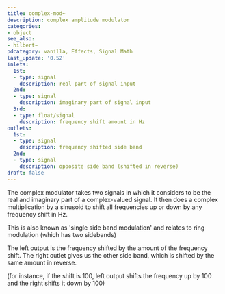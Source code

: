 ```yaml
---
title: complex-mod~
description: complex amplitude modulator
categories:
- object
see_also:
- hilbert~
pdcategory: vanilla, Effects, Signal Math
last_update: '0.52'
inlets:
  1st:
  - type: signal
    description: real part of signal input
  2nd:
  - type: signal
    description: imaginary part of signal input
  3rd:
  - type: float/signal
    description: frequency shift amount in Hz
outlets:
  1st:
  - type: signal
    description: frequency shifted side band
  2nd:
  - type: signal
    description: opposite side band (shifted in reverse)
draft: false
---
```

The complex modulator takes two signals in which it considers to be the real and imaginary part of a complex-valued signal. It then does a complex multiplication by a sinusoid to shift all frequencies up or down by any frequency shift in Hz.

This is also known as 'single side band modulation' and relates to ring modulation (which has two sidebands)

The left output is the frequency shifted by the amount of the frequency shift. The right outlet gives us the other side band, which is shifted by the same amount in reverse.

(for instance, if the shift is 100, left output shifts the frequency up by 100 and the right shifts it down by 100)
